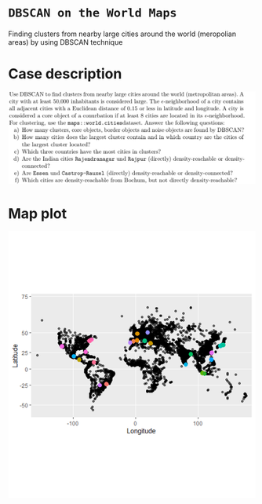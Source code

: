 # `DBSCAN on the World Maps`
Finding clusters from nearby large cities around the world (meropolian areas) by using DBSCAN technique

# Case description
![alt text](https://github.com/ranjiGT/dbscan-metropolian/blob/main/WhatsApp%20Image%202021-03-29%20at%202.16.27%20PM.jpeg)

# Map plot
![alt text](https://github.com/ranjiGT/dbscan-metropolian/blob/main/Geoplot.png)
